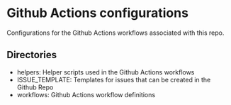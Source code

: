 # Github Actions configurations

Configurations for the Github Actions workflows associated with this repo.

## Directories
- helpers: Helper scripts used in the Github Actions workflows
- ISSUE_TEMPLATE: Templates for issues that can be created in the Github Repo
- workflows: Github Actions workflow definitions